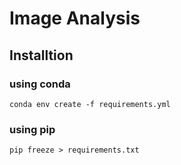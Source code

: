 # Image Analysis
## Installtion
### using conda
```
conda env create -f requirements.yml
```

### using pip
```
pip freeze > requirements.txt
```
